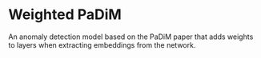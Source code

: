 # Weighted PaDiM
An anomaly detection model based on the PaDiM paper that adds weights to layers when extracting embeddings from the network.
